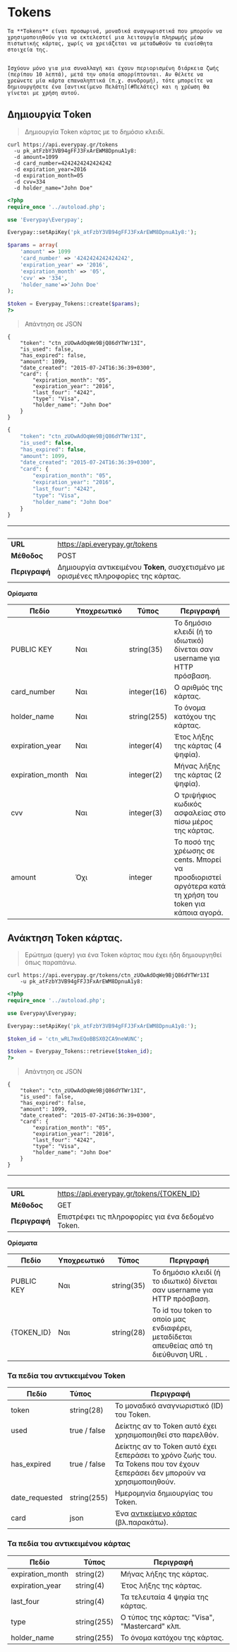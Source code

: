 # Tokens


    Τα **Tokens** είναι προσωρινά, μοναδικά αναγνωριστικά που μπορούν να χρησιμοποιηθούν για να εκτελεστεί μια λειτουργία πληρωμής μέσω πιστωτικής κάρτας, χωρίς να χρειάζεται να μεταδωθούν τα ευαίσθητα στοιχεία της. 


    Ισχύουν μόνο για μια συναλλαγή και έχουν περιορισμένη διάρκεια ζωής (περίπου 10 λεπτά), μετά την οποία απορρίπτονται. Αν θέλετε να χρεώνετε μία κάρτα επαναληπτικά (π.χ. συνδρομή), τότε μπορείτε να δημιουργήσετε ένα [αντικείμενο Πελάτη](#Πελάτες) και η χρέωση θα γίνεται με χρήση αυτού. 


## Δημιουργία Τoken


>Δημιουργία Token κάρτας με το δημόσιο κλειδί.


```shell
curl https://api.everypay.gr/tokens
  -u pk_atFzbY3VB94gFFJ3FxArEWM8DpnuA1y8:
  -d amount=1099
  -d card_number=4242424242424242
  -d expiration_year=2016
  -d expiration_month=05
  -d cvv=334
  -d holder_name="John Doe"
```


```php
<?php
require_once '../autoload.php';

use 'Everypay\Everypay';

Everypay::setApiKey('pk_atFzbY3VB94gFFJ3FxArEWM8DpnuA1y8:');

$params = array(
    'amount' => 1099
    'card_number' => '4242424242424242',
    'expiration_year' => '2016',
    'expiration_month' => '05',
    'cvv' => '334',
    'holder_name'=>'John Doe'
);

$token = Everypay_Tokens::create($params);
?>
```


>Απάντηση σε JSON


```shell
{
    "token": "ctn_zUOwAdOqWe9BjQ86dYTWr13I",
    "is_used": false,
    "has_expired": false,
    "amount": 1099,
    "date_created": "2015-07-24T16:36:39+0300",
    "card": {
        "expiration_month": "05",
        "expiration_year": "2016",
        "last_four": "4242",
        "type": "Visa",
        "holder_name": "John Doe"
    }
}
```


```php
{
    "token": "ctn_zUOwAdOqWe9BjQ86dYTWr13I",
    "is_used": false,
    "has_expired": false,
    "amount": 1099,
    "date_created": "2015-07-24T16:36:39+0300",
    "card": {
        "expiration_month": "05",
        "expiration_year": "2016",
        "last_four": "4242",
        "type": "Visa",
        "holder_name": "John Doe"
    }
}
```


   &nbsp;       |     &nbsp;
--------|--------------------------------
**URL** | https://api.everypay.gr/tokens
**Μέθοδος** | POST
**Περιγραφή** | Δημιουργία αντικειμένου **Token**, συσχετισμένο με ορισμένες πληροφορίες της κάρτας.


**Ορίσματα** 


**Πεδίο** | **Υποχρεωτικό** | **Τύπος** | **Περιγραφή**
------|-------------|----------|----------
PUBLIC KEY | Ναι | string(35) | Το δημόσιο κλειδί (ή το ιδιωτικό) δίνεται σαν username για HTTP πρόσβαση.
card_number | Ναι | integer(16) | O αριθμός της κάρτας.
holder_name | Ναι | string(255) | To όνομα κατόχου της κάρτας.
expiration_year | Ναι | integer(4) | Έτος λήξης της κάρτας (4 ψηφία).
expiration_month | Ναι | integer(2) |Μήνας λήξης της κάρτας (2 ψηφία).
cvv | Ναι | integer(3) | Ο τριψήφιος κωδικός ασφαλείας στο πίσω μέρος της κάρτας.
amount | Όχι | integer | Το ποσό της χρέωσης σε cents. Μπορεί να προσδιοριστεί αργότερα κατά τη χρήση του token για κάποια αγορά.


## Ανάκτηση Token κάρτας.


>Ερώτημα (query) για ένα Token κάρτας που έχει ήδη δημιουργηθεί όπως παραπάνω.


```shell
curl https://api.everypay.gr/tokens/ctn_zUOwAdOqWe9BjQ86dYTWr13I 
    -u pk_atFzbY3VB94gFFJ3FxArEWM8DpnuA1y8:
```


```php
<?php
require_once '../autoload.php';

use Everypay\Everypay;

Everypay::setApiKey('pk_atFzbY3VB94gFFJ3FxArEWM8DpnuA1y8:');

$token_id = 'ctn_wRL7mxEQoBBSX02CA9neWUNC';

$token = Everypay_Tokens::retrieve($token_id);
?>
```


>Απάντηση σε JSON


```shell
{
    "token": "ctn_zUOwAdOqWe9BjQ86dYTWr13I",
    "is_used": false,
    "has_expired": false,  
    "amount": 1099,
    "date_created": "2015-07-24T16:36:39+0300",
    "card": {
        "expiration_month": "05",
        "expiration_year": "2016",
        "last_four": "4242",
        "type": "Visa",
        "holder_name": "John Doe"
    }
}
```

   &nbsp;       |     &nbsp;
--------|--------------------------------
**URL** | https://api.everypay.gr/tokens/{TOKEN_ID}
**Μέθοδος** | GET
**Περιγραφή** | Επιστρέφει τις πληροφορίες για ένα δεδομένο Token.


**Ορίσματα** 


**Πεδίο** | **Υποχρεωτικό** | **Τύπος** | **Περιγραφή**
------|-------------|----------|----------
PUBLIC KEY | Ναι | string(35) | Το δημόσιο κλειδί (ή το ιδιωτικό) δίνεται σαν username για HTTP πρόσβαση.
{TOKEN_ID} | Ναι | string(28) | To id του token το οποίο μας ενδιαφέρει, μεταδίδεται απευθείας από τη διεύθυνση URL .


### Τα πεδία του αντικειμένου Token


**Πεδίο** | **Τύπος** | **Περιγραφή**
------|:-------------|----------
token | string(28) | To μοναδικό αναγνωριστικό (ID) του Token.
used | true / false | Δείκτης αν το Token αυτό έχει χρησιμοποιηθεί στο παρελθόν.
has_expired | true / false | Δείκτης αν το Token αυτό έχει ξεπεράσει το χρόνο ζωής του. Τα Tokens που τον έχουν ξεπεράσει δεν μπορούν να χρησιμοποιηθούν. 
date_requested | string(255) | Ημερομηνία δημιουργίας του Token.
card | json | Ένα [αντικείμενο κάρτας](#Τα-πεδία-του-αντικειμένου-κάρτας) (βλ.παρακάτω).


### Τα πεδία του αντικειμένου κάρτας


**Πεδίο** | **Τύπος** | **Περιγραφή**
------|-------------|----------
expiration_month | string(2) | Μήνας λήξης της κάρτας.
expiration_year | string(4) | Έτος λήξης της κάρτας.
last_four | string(4) | Τα τελευταία 4 ψηφία της κάρτας.
type | string(255) | Ο τύπος της κάρτας: "Visa", "Mastercard" κλπ.
holder_name | string(255) | Το όνομα κατόχου της κάρτας.